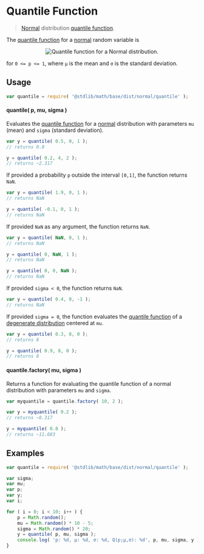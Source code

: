 Quantile Function
===
> [Normal][normal] distribution [quantile function](https://en.wikipedia.org/wiki/Quantile_function).

<!-- <intro> -->

The [quantile function][quantile-function] for a [normal][normal] random variable is

<!-- <equation class="equation" label="eq:" align="center" raw="" alt=""> -->
<div class="equation" align="center" data-raw-text=" Q(p;\mu,\sigma) = \mu+\sigma\sqrt{2}\,\operatorname{erf}^{-1}(2p-1)" data-equation="eq:quantile_function">
	<img src="" alt="Quantile function for a Normal distribution.">
	<br>
</div>

for `0 <= p <= 1`, where `µ` is the mean and `σ` is the standard deviation.

<!-- </intro> -->

<!-- <usage> -->

## Usage
``` javascript
var quantile = require( '@stdlib/math/base/dist/normal/quantile' );
```

#### quantile( p, mu, sigma )

Evaluates the [quantile function][quantile-function] for a [normal][normal] distribution with parameters `mu` (mean) and `sigma` (standard deviation).

``` javascript
var y = quantile( 0.5, 0, 1 );
// returns 0.0

y = quantile( 0.2, 4, 2 );
// returns ~2.317
```

If provided a probability `p` outside the interval `[0,1]`, the function returns `NaN`.

``` javascript
var y = quantile( 1.9, 0, 1 );
// returns NaN

y = quantile( -0.1, 0, 1 );
// returns NaN
```

If provided `NaN` as any argument, the function returns `NaN`.

``` javascript
var y = quantile( NaN, 0, 1 );
// returns NaN

y = quantile( 0, NaN, 1 );
// returns NaN

y = quantile( 0, 0, NaN );
// returns NaN
```

If provided `sigma < 0`, the function returns `NaN`.

``` javascript
var y = quantile( 0.4, 0, -1 );
// returns NaN
```

If provided `sigma = 0`, the function evaluates the [quantile function][quantile-function] of a [degenerate distribution][degenerate-distribution] centered at `mu`.

``` javascript
var y = quantile( 0.3, 8, 0 );
// returns 8

y = quantile( 0.9, 8, 0 );
// returns 8
```

#### quantile.factory( mu, sigma )

Returns a function for evaluating the quantile function of a normal distribution with parameters `mu` and `sigma`.

``` javascript
var myquantile = quantile.factory( 10, 2 );

var y = myquantile( 0.2 );
// returns ~8.317

y = myquantile( 0.8 );
// returns ~11.683
```
<!-- </usage> -->

<!-- <examples> -->
## Examples

``` javascript
var quantile = require( '@stdlib/math/base/dist/normal/quantile' );

var sigma;
var mu;
var p;
var y;
var i;

for ( i = 0; i < 10; i++ ) {
	p = Math.random();
	mu = Math.random() * 10 - 5;
	sigma = Math.random() * 20;
	y = quantile( p, mu, sigma );
	console.log( 'p: %d, µ: %d, σ: %d, Q(p;µ,σ): %d', p, mu, sigma, y );
}
```
<!-- </examples> -->


<!-- <links> -->
[quantile-function]: https://en.wikipedia.org/wiki/Quantile_function
[normal]: https://en.wikipedia.org/wiki/Normal_distribution
[degenerate-distribution]: https://en.wikipedia.org/wiki/Degenerate_distribution
<!-- </links> -->
